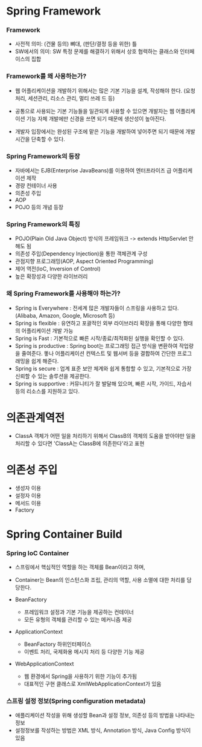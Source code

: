 # Spring Framework

### Framework

- 사전적 의미: (건물 등의) 뼈대, (판단/결정 등을 위한) 틀
- SW에서의 의미: SW 특정 문제를 해결하기 위해서 상호 협력하는 클래스와 인터페이스의 집합

### Framework를 왜 사용하는가?
- 웹 어플리케이션을 개발하기 위해서는 많은 기본 기능을 설계, 작성해야 한다. (요청처리, 세션관리, 리소스 관리, 멀티 쓰레 드 등)

- 공통으로 사용되는 기본 기능들을 일관되게 사용할 수 있으면 개발자는 웹 어플리케이션 기능 자체 개발에만 신경을 쓰면 되기 때문에 생산성이 높아진다.

- 개발자 입장에서는 완성된 구조에 맡은 기능을 개발하여 넣어주면 되기 때문에 개발 시간을 단축할 수 있다.

### Spring Framework의 등장
- 자바에서는  EJB(Enterprise JavaBeans)를 이용하여 엔터프라이즈 급 어플리케이션 제작
- 경량 컨테이너 사용
- 의존성 주입
- AOP
- POJO 등의 개념 등장

### Spring Framework의 특징
- POJO(Plain Old Java Object) 방식의 프레임워크 -> extends HttpServlet 안해도 됨
- 의존성 주입(Dependency Injection)을 통한 객체관계 구성
- 관점지향 프로그래밍(AOP, Aspect Oriented Programming)
- 제어 역전(IoC, Inversion of Control)
- 높은 확장성과 다양한 라이브러리

### 왜 Spring Framework를 사용해야 하는가?
- Spring is Everywhere : 전세계 많은 개발자들이 스프링을 사용하고 있다.(Alibaba, Amazon, Google, Microsoft 등)
- Spring is flexible : 유연하고 포괄적인 외부 라이브러리 확장을 통해 다양한 형태의 어플리케이션 개발 가능
- Spring is Fast : 기본적으로 빠른 시작/종료/최적화된 실행을 확인할 수 있다.
- Spring is productive : Spring boot는 프로그래밍 접근 방식을 변환하여 작업량을 줄여준다. 똫나 어플리케이션 컨텍스트 및 웹서버 등을 결합하여 간단한 프로그래밍을 쉽게 해준다.
- Spring is secure : 업계 표준 보안 체계와 쉽게 통합할 수 있고, 기본적으로 가장 신뢰할 수 있는 솔루션을 제공한다.
-  Spring is supportive : 커뮤니티가 잘 발달해 있으며, 빠른 시작, 가이드, 자습서 등의 리소스를 지원하고 있다.

# 의존관계역전
- ClassA 객체가 어떤 일을 처리하기 위해서 ClassB의 객체의 도움을 받아야만 일을 처리할 수 있다면 'ClassA는 ClassB에 의존한다'라고 표현

# 의존성 주입
- 생성자 이용
- 설정자 이용
- 메서드 이용
- Factory

# Spring Container Build

### Spring IoC Container
- 스프링에서 핵심적인 역할을 하는 객체를 Bean이라고 하며,
- Container는 Bean의 인스턴스화 조립, 관리의 역할, 사용 소멸에 대한 처리를 담당한다.

- BeanFactory
    - 프레임워크 설정과 기본 기능을 제공하는 컨테이너
    - 모든 유형의 객체를 관리할 수 있는 메커니즘 제공

- ApplicationContext
    - BeanFactory 하위인터페이스
    - 이벤트 처리, 국제화용 메시지 처리 등 다양한 기능 제공

- WebApplicationContext
    - 웹 환경에서 Spring을 사용하기 위한 기능이 추가됨
    - 대표적인 구현 클래스로 XmlWebApplicationContext가 있음

### 스프링 설정 정보(Spring configuration metadata)
- 애플리케이션 작성을 위해 생성할 Bean과 설정 정보, 의존성 등의 방법을 나타내는 정보
- 설정정보를 작성하는 방법은 XML 방식, Annotation 방식, Java Config 방식이 있음